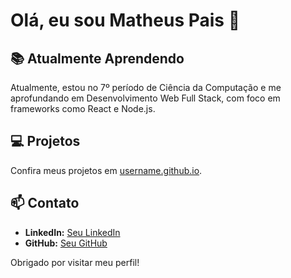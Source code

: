 # Olá, eu sou Matheus Pais 👋

## 📚 Atualmente Aprendendo

Atualmente, estou no 7º período de Ciência da Computação e me aprofundando em Desenvolvimento Web Full Stack, com foco em frameworks como React e Node.js.

## 💻 Projetos

Confira meus projetos em [username.github.io](https://gpdax.github.io).

## 📫 Contato

- **LinkedIn:** [Seu LinkedIn]([https://linkedin.com/in/seu-perfil](https://www.linkedin.com/in/matheus-pais-de-almeida-0b22a2327/))
- **GitHub:** [Seu GitHub]([https://github.com/seu-usuario](https://github.com/gpdax))

Obrigado por visitar meu perfil!

